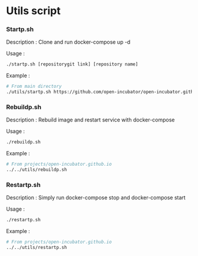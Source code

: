 # Utils script

### Startp.sh

Description : Clone and run docker-compose up -d

Usage : 
```bash
./startp.sh [repositorygit link] [repository name]
```

Example : 
```bash
# From main directory
./utils/startp.sh https://github.com/open-incubator/open-incubator.github.io open-incubator.github.io
```

### Rebuildp.sh

Description : Rebuild image and restart service with docker-compose

Usage : 
```bash
./rebuildp.sh
```

Example : 
```bash
# From projects/open-incubator.github.io
../../utils/rebuildp.sh
```

### Restartp.sh

Description : Simply run docker-compose stop and docker-compose start

Usage : 
```bash
./restartp.sh
```

Example : 
```bash
# From projects/open-incubator.github.io
../../utils/restartp.sh
```
